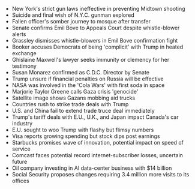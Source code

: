 - New York's strict gun laws ineffective in preventing Midtown shooting
- Suicide and final wish of N.Y.C. gunman explored
- Fallen officer's somber journey to mosque after transfer
- Senate confirms Emil Bove to Appeals Court despite whistle-blower alerts
- Grassley dismisses whistle-blowers in Emil Bove confirmation fight
- Booker accuses Democrats of being 'complicit' with Trump in heated exchange
- Ghislaine Maxwell's lawyer seeks immunity or clemency for her testimony
- Susan Monarez confirmed as C.D.C. Director by Senate
- Trump unsure if financial penalties on Russia will be effective
- NASA was involved in the 'Cola Wars' with first soda in space
- Marjorie Taylor Greene calls Gaza crisis 'genocide'
- Satellite image shows Gazans mobbing aid trucks
- Countries rush to strike trade deals with Trump
- U.S. and China fail to extend trade truce deal immediately
- Trump's tariff deals with E.U., U.K., and Japan impact Canada's car industry
- E.U. sought to woo Trump with flashy but flimsy numbers
- Visa reports growing spending but stock dips post earnings
- Starbucks promises wave of innovation, potential impact on speed of service
- Comcast faces potential record internet-subscriber losses, uncertain future
- Oil company investing in AI data-center business with $14 billion
- Social Security proposes changes requiring 3.4 million more visits to its offices